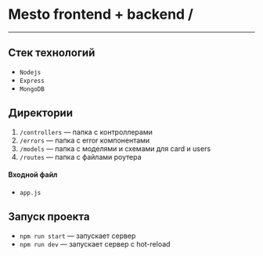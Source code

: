 # Mesto frontend + backend /
___
## Стек технологий
* `Nodejs`
* `Express`
* `MongoDB`

## Директории

1. `/controllers` — папка с контроллерами
2. `/errors` — папка с error компонентами
3. `/models` — папка с моделями и схемами для card и users
4. `/routes` — папка с файлами роутера

#### Входной файл
* `app.js`

## Запуск проекта

* `npm run start` — запускает сервер
* `npm run dev` — запускает сервер с hot-reload
